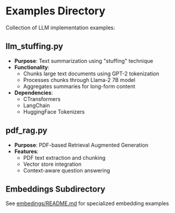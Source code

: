 # Examples Directory

Collection of LLM implementation examples:

## llm_stuffing.py
- **Purpose**: Text summarization using "stuffing" technique
- **Functionality**:
  - Chunks large text documents using GPT-2 tokenization
  - Processes chunks through Llama-2 7B model
  - Aggregates summaries for long-form content
- **Dependencies**:
  - CTransformers
  - LangChain
  - HuggingFace Tokenizers

## pdf_rag.py
- **Purpose**: PDF-based Retrieval Augmented Generation
- **Features**:
  - PDF text extraction and chunking
  - Vector store integration
  - Context-aware question answering

## Embeddings Subdirectory
See [embedings/README.md](embedings/README.md) for specialized embedding examples
